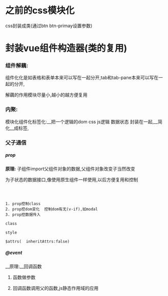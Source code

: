 # 之前的css模块化
css封装成类(通过btn btn-primay设置参数)




# 封装vue组件构造器(类的复用)



### __组件解藕__:
组件化化是如表格和表单本来可以写在一起分开,tab和tab-pane本来可以写在一起的分开,

解藕的作用模块尽量小,越小的越方便复用

###  内聚:
模块化组件化标签化:__把一个逻辑的dom  css  js逻辑  数据状态 封装在一起,__简化__成标签,


### 父子通信


##### prop

__原理:__ 子组件import父组件对象的数据,父组件对象改变子当然改变


为子状态的数据接口,像使用原生组件一样使用,以后方便复用和控制
```



1. prop控制class 
2. prop控dom变化  控制dom有无(v-if),如modal
3. prop控数据传入
```

```
class

style

$attrs(  inheritAttrs:false)
```

#####  @event
   
 __原理:__回调函数
 
1. 函数做参数

1. 回调函数调用父的函数,js静态作用域的应用




